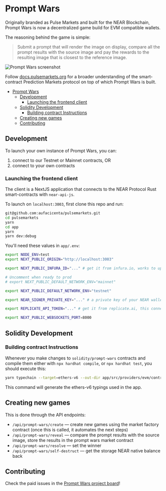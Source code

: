 # Prompt Wars

Originally branded as Pulse Markets and built for the NEAR Blockchain, Prompt Wars is now a decentralized game build for EVM compatible wallets.

The reasoning behind the game is simple:

> Submit a prompt that will render the image on display, compare all the prompt results with the source image and pay the rewards to the resulting image that is closest to the reference image.

![Prompt Wars screenshot](https://blockchainassetregistry.infura-ipfs.io/ipfs/bafybeidycxac3jfzxd6c66luugcfks2ghuo423ukphdwnet753wy7n7tam/Screenshot%202023-07-07%20at%2012.42.32.png)

Follow [docs.pulsemarkets.org](https://docs.pulsemarkets.org/pulse-markets/) for a broader understanding of the smart-contract Prediction Markets protocol on top of which Prompt Wars is built.

- [Prompt Wars](#prompt-wars)
  - [Development](#development)
    - [Launching the frontend client](#launching-the-frontend-client)
  - [Solidity Development](#solidity-development)
    - [Building contract Instructions](#building-contract-instructions)
  - [Creating new games](#creating-new-games)
  - [Contributing](#contributing)

<a name="development"/>

## Development

To launch your own instance of Prompt Wars, you can:

1. connect to our Testnet or Mainnet contracts, OR
2. connect to your own contracts

<a name="launching-client"/>

### Launching the frontend client

The client is a NextJS application that connects to the NEAR Protocol Rust smart-contracts with `near-api-js`.

To launch on `localhost:3003`, first clone this repo and run:

```bash
git@github.com:aufacicenta/pulsemarkets.git
cd pulsemarkets
yarn
cd app
yarn
yarn dev:debug
```

You'll need these values in `app/.env`:

```bash
export NODE_ENV=test
export NEXT_PUBLIC_ORIGIN="http://localhost:3003"

export NEXT_PUBLIC_INFURA_ID="..." # get it from infura.io, works to upload prompt images to IPFS

# Uncomment when ready to prod
# export NEXT_PUBLIC_DEFAULT_NETWORK_ENV="mainnet"

export NEXT_PUBLIC_DEFAULT_NETWORK_ENV="testnet"

export NEAR_SIGNER_PRIVATE_KEY="..." # a private key of your NEAR wallet account. This wallet creates the games and determines the winner

export REPLICATE_API_TOKEN="..." # get it from replicate.ai, this connects to Stable Diffusion to compare the images

export NEXT_PUBLIC_WEBSOCKETS_PORT=8000
```

<a name="solidity-development"/>

## Solidity Development

### Building contract Instructions

Whenever you make changes to `solidity/prompt-wars` contracts and compile them either with `npx hardhat compile`, or `npx hardhat test`, you should execute this:

```bash
yarn typechain --target=ethers-v6 --out-dir app/src/providers/evm/contracts/prompt-wars solidity/promptwars/artifacts/contracts/Market.sol/Market.json
```

This command will generate the ethers-v6 typings used in the app.

<a name="api"/>

## Creating new games

This is done through the API endpoints:

- `/api/prompt-wars/create` — create new games using the market factory contract (once this is called, it automates the next steps)
- `/api/prompt-wars/reveal` — compare the prompt results with the source image, store the results in the prompt wars market contract
- `/api/prompt-wars/resolve` — set the winner
- `/api/prompt-wars/self-destruct` — get the storage NEAR native balance back

<a name="contributing"/>

## Contributing

Check the paid issues in the [Prompt Wars project board](https://github.com/orgs/aufacicenta/projects/2)!
